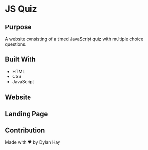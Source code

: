 # JS Quiz

## Purpose
A website consisting of a timed JavaScript quiz with multiple choice questions.

## Built With
* HTML
* CSS
* JavaScript

## Website


## Landing Page


## Contribution
Made with ❤️ by Dylan Hay
